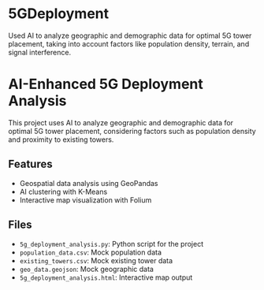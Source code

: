 # 5GDeployment
Used AI to analyze geographic and demographic data for optimal 5G tower placement, taking into account factors like population density, terrain, and signal interference.

# AI-Enhanced 5G Deployment Analysis

This project uses AI to analyze geographic and demographic data for optimal 5G tower placement, considering factors such as population density and proximity to existing towers.

## Features
- Geospatial data analysis using GeoPandas
- AI clustering with K-Means
- Interactive map visualization with Folium

## Files
- `5g_deployment_analysis.py`: Python script for the project
- `population_data.csv`: Mock population data
- `existing_towers.csv`: Mock existing tower data
- `geo_data.geojson`: Mock geographic data
- `5g_deployment_analysis.html`: Interactive map output


